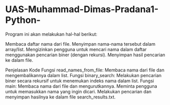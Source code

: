 # UAS-Muhammad-Dimas-Pradana1-Python-
Program ini akan melakukan hal-hal berikut:

Membaca daftar nama dari file.
Menyimpan nama-nama tersebut dalam array/list.
Mengizinkan pengguna untuk mencari nama dalam daftar menggunakan pencarian biner (dengan rekursi).
Menyimpan hasil pencarian ke dalam file.

Penjelasan Kode
Fungsi read_names_from_file: Membaca nama dari file dan mengembalikannya dalam list.
Fungsi binary_search: Melakukan pencarian biner secara rekursif untuk menemukan indeks nama dalam list.
Fungsi main:
Membaca nama dari file dan mengurutkannya.
Meminta pengguna untuk memasukkan nama yang ingin dicari.
Melakukan pencarian dan menyimpan hasilnya ke dalam file search_results.txt.
